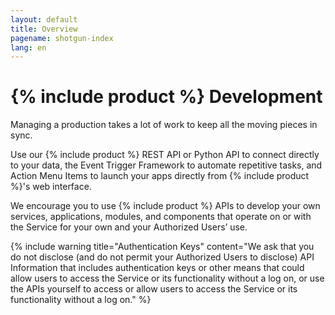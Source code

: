 ```yaml
---
layout: default
title: Overview
pagename: shotgun-index
lang: en
---
```


# {% include product %} Development

Managing a production takes a lot of work to keep all the moving pieces in sync.

Use our {% include product %} REST API or Python API to connect directly to your data, the Event Trigger Framework to automate repetitive tasks, and Action Menu Items to launch your apps directly from {% include product %}'s web interface.

We encourage you to use {% include product %} APIs to develop your own services, applications, modules, and components that operate on or with the Service for your own and your Authorized Users’ use.

{% include warning title="Authentication Keys" content="We ask that you do not disclose (and do not permit your Authorized Users to disclose) API Information that includes authentication keys or other means that could allow users to access the Service or its functionality without a log on, or use the APIs yourself to access or allow users to access the Service or its functionality without a log on." %}
